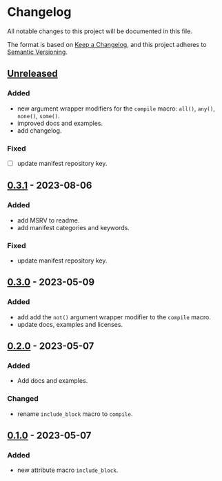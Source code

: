 # Changelog

All notable changes to this project will be documented in this file.

The format is based on [Keep a Changelog], and this project adheres to
[Semantic Versioning].

## [Unreleased]

### Added
- new argument wrapper modifiers for the `compile` macro:
  `all()`, `any()`, `none()`, `some()`.
- improved docs and examples.
- add changelog.

### Fixed
- [ ] update manifest repository key.

## [0.3.1] - 2023-08-06

### Added
- add MSRV to readme.
- add manifest categories and keywords.

### Fixed
- update manifest repository key.

## [0.3.0] - 2023-05-09

### Added
- add add the `not()` argument wrapper modifier to the `compile` macro.
- update docs, examples and licenses.

## [0.2.0] - 2023-05-07

### Added
- Add docs and examples.

### Changed
- rename `include_block` macro to `compile`.

## [0.1.0] - 2023-05-07

### Added
- new attribute macro `include_block`.

[unreleased]: https://github.com/andamira/devela_macros/compare/v0.3.1...HEAD
[0.3.1]: https://github.com/andamira/devela_macros/releases/tag/v0.3.1
[0.3.0]: https://github.com/andamira/devela_macros/releases/tag/v0.3.0
[0.2.0]: https://github.com/andamira/devela_macros/releases/tag/v0.2.0
[0.1.0]: https://github.com/andamira/devela_macros/releases/tag/v0.1.0

[Keep a Changelog]: https://keepachangelog.com/en/1.0.0/
[Semantic Versioning]: https://semver.org/spec/v2.0.0.html
